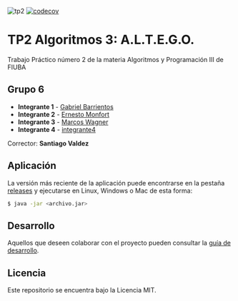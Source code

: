 ![tp2](https://github.com/valengutierrez/algo3_tp2/actions/workflows/build.yml/badge.svg) [![codecov](https://codecov.io/gh/valengutierrez/algo3_tp2/branch/master/graph/badge.svg)](https://codecov.io/gh/valengutierrez/algo3_tp2)

# TP2 Algoritmos 3: A.L.T.E.G.O. 

Trabajo Práctico número 2 de la materia Algoritmos y Programación III de FIUBA

## Grupo 6

* **Integrante 1** - [Gabriel Barrientos](https://github.com/gabbo3)
* **Integrante 2** - [Ernesto Monfort](https://github.com/EMonfort)
* **Integrante 3** - [Marcos Wagner](https://github.com/WagnerMarcos)
* **Integrante 4** - [integrante4](https://github.com/integrante4)

Corrector: **Santiago Valdez**

## Aplicación

La versión más reciente de la aplicación puede encontrarse en la pestaña [releases](https://github.com/valengutierrez/algo3_tp2/releases/latest) y ejecutarse en Linux, Windows o Mac de esta forma:

```bash
$ java -jar <archivo.jar>
```

## Desarrollo

Aquellos que deseen colaborar con el proyecto pueden consultar la [guía de desarrollo](./docs/Desarrollo.md).

## Licencia

Este repositorio se encuentra bajo la Licencia MIT.


